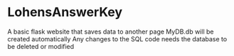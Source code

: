 # LohensAnswerKey
A basic flask website that saves data to another page
MyDB.db will be created automatically
Any changes to the SQL code needs the database to be deleted or modified
